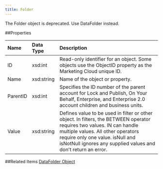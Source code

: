 ```yaml
---
title: Folder
---
```

The Folder object is deprecated. Use DataFolder instead.

##Properties
<table class="table table-hover"> <thead align="left"><tr><th>Name</th><th>Data Type</th><th>Description</th></tr></thead> <tbody><tr><td>ID</td><td>xsd:int</td><td>Read-only identifier for an object. Some objects use the ObjectID property as the Marketing Cloud unique ID.</td></tr><tr><td>Name</td><td>xsd:string</td><td>Name of the object or property.</td></tr><tr><td>ParentID</td><td>xsd:int</td><td>Specifies the ID number of the parent account for Lock and Publish, On Your Behalf, Enterprise, and Enterprise 2.0 account children and business units.</td></tr><tr><td>Value</td><td>xsd:string</td><td>Defines value to be used in filter or other object. In filters, the BETWEEN operator requires two values. IN can handle multiple values. All other operators require only one value. isNull and isNotNull ignores any supplied values and don't return an error.</td></tr></tbody></table>

##Related Items
[DataFolder Object](datafolder.htm)
